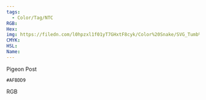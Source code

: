 ```yaml
---
tags:
  - Color/Tag/NTC
RGB:
Hex:
img: https://filedn.com/l0hpzxl1f01yT7GHxtF8cyk/Color%20Snake/SVG_Tumb%20Mass%20No%20Name/AFBDD9.svg
CMYK:
HSL:
Name:
---
```

Pigeon Post
```palette
#AFBDD9
```
RGB
